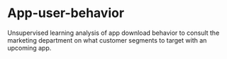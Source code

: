 # App-user-behavior
Unsupervised learning analysis of app download behavior to consult the marketing department on what customer segments to target with an upcoming app.
